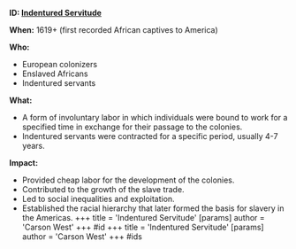 **ID: [Indentured Servitude](./../indentured-servitude/)**

**When:** 1619+ (first recorded African captives to America)

**Who:**
* European colonizers
* Enslaved Africans
* Indentured servants

**What:**
* A form of involuntary labor in which individuals were bound to work for a specified time in exchange for their passage to the colonies.
* Indentured servants were contracted for a specific period, usually 4-7 years.

**Impact:**
* Provided cheap labor for the development of the colonies.
* Contributed to the growth of the slave trade.
* Led to social inequalities and exploitation.
* Established the racial hierarchy that later formed the basis for slavery in the Americas.
+++
 title = 'Indentured Servitude'
[params]
	author = 'Carson West'
+++
#id
+++
 title = 'Indentured Servitude'
[params]
	author = 'Carson West'
+++
#ids